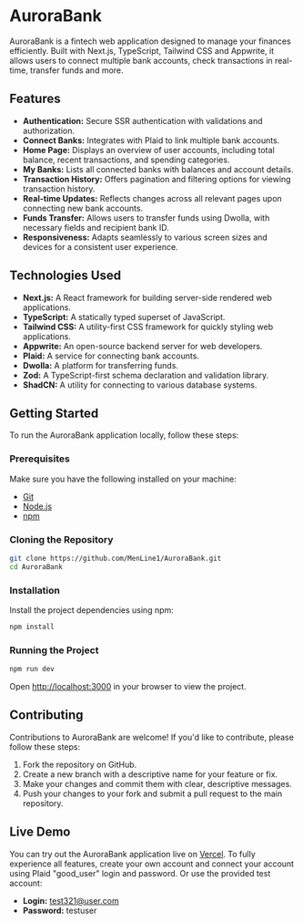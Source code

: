 # AuroraBank

AuroraBank is a fintech web application designed to manage your finances efficiently. Built with Next.js, TypeScript, Tailwind CSS and Appwrite, it allows users to connect multiple bank accounts, check transactions in real-time, transfer funds and more.

## Features

- **Authentication:** Secure SSR authentication with validations and authorization.
- **Connect Banks:** Integrates with Plaid to link multiple bank accounts.
- **Home Page:** Displays an overview of user accounts, including total balance, recent transactions, and spending categories.
- **My Banks:** Lists all connected banks with balances and account details.
- **Transaction History:** Offers pagination and filtering options for viewing transaction history.
- **Real-time Updates:** Reflects changes across all relevant pages upon connecting new bank accounts.
- **Funds Transfer:** Allows users to transfer funds using Dwolla, with necessary fields and recipient bank ID.
- **Responsiveness:** Adapts seamlessly to various screen sizes and devices for a consistent user experience.

## Technologies Used

- **Next.js:** A React framework for building server-side rendered web applications.
- **TypeScript:** A statically typed superset of JavaScript.
- **Tailwind CSS:** A utility-first CSS framework for quickly styling web applications.
- **Appwrite:** An open-source backend server for web developers.
- **Plaid:** A service for connecting bank accounts.
- **Dwolla:** A platform for transferring funds.
- **Zod:** A TypeScript-first schema declaration and validation library.
- **ShadCN:** A utility for connecting to various database systems.

## Getting Started

To run the AuroraBank application locally, follow these steps:

### Prerequisites

Make sure you have the following installed on your machine:

- [Git](https://git-scm.com/)
- [Node.js](https://nodejs.org/en)
- [npm](https://www.npmjs.com/)

### Cloning the Repository

```bash
git clone https://github.com/MenLine1/AuroraBank.git
cd AuroraBank
```

### Installation

Install the project dependencies using npm:

```bash
npm install
```

### Running the Project

```bash
npm run dev
```

Open [http://localhost:3000](http://localhost:3000) in your browser to view the project.

## Contributing

Contributions to AuroraBank are welcome! If you'd like to contribute, please follow these steps:

1. Fork the repository on GitHub.
2. Create a new branch with a descriptive name for your feature or fix.
3. Make your changes and commit them with clear, descriptive messages.
4. Push your changes to your fork and submit a pull request to the main repository.

## Live Demo

You can try out the AuroraBank application live on [Vercel](https://aurora-bank-two.vercel.app).
To fully experience all features, create your own account and connect your account using Plaid "good_user" login and password.
Or use the provided test account:

- **Login:** test321@user.com
- **Password:** testuser
